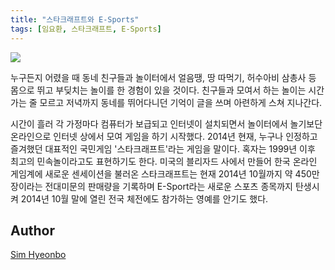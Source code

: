 ```yaml
---
title: "스타크래프트와 E-Sports"
tags: [임요환, 스타크래프트, E-Sports]
---
```


<img src="http://db.hankyung.com/news/app/imgview.php?aid=2008081168971&photoid=200808120430&size=1">



 누구든지 어렸을 때 동네 친구들과 놀이터에서 얼음땡, 땅 따먹기, 허수아비 삼총사 등 몸으로 뛰고 부딪치는 놀이를 한 경험이 있을 것이다. 친구들과 모여서 하는 놀이는 시간 가는 줄 모르고 저녁까지 동네를 뛰어다니던 기억이 글을 쓰며 아련하게 스쳐 지나간다.
 
 시간이 흘러 각 가정마다 컴퓨터가 보급되고 인터넷이 설치되면서 놀이터에서 놀기보단 온라인으로 인터넷 상에서 모여 게임을 하기 시작했다. 2014년 현재, 누구나 인정하고 즐겨했던 대표적인 국민게임 '스타크래프트'라는 게임을 말이다. 혹자는 1999년 이후 최고의 민속놀이라고도 표현하기도 한다. 미국의 블리자드 사에서 만들어 한국 온라인 게임계에 새로운 센세이션을 불러온 스타크래프트는 현재 2014년 10월까지 약 450만 장이라는 전대미문의 판매량을 기록하며 E-Sport라는 새로운 스포츠 종목까지 탄생시켜 2014년 10월 말에 열린 전국 체전에도 참가하는 영예를 안기도 했다.

## Author

[Sim Hyeonbo](https://www.facebook.com/sims19911?fref=ts)


